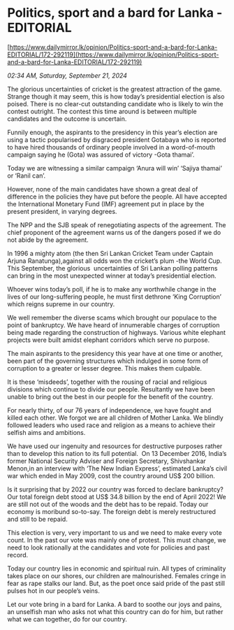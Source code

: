 # Politics, sport and a bard  for Lanka - EDITORIAL

[https://www.dailymirror.lk/opinion/Politics-sport-and-a-bard-for-Lanka-EDITORIAL/172-292119](https://www.dailymirror.lk/opinion/Politics-sport-and-a-bard-for-Lanka-EDITORIAL/172-292119)

*02:34 AM, Saturday, September 21, 2024*

The glorious uncertainties of cricket is the greatest attraction of the game. Strange though it may seem, this is how today’s presidential election is also poised. There is no clear-cut outstanding candidate who is likely to win the contest outright. The contest this time around is between multiple candidates and the outcome is uncertain.

Funnily enough, the aspirants to the presidency in this year’s election are using a tactic popularised by disgraced president Gotabaya who is reported to have hired thousands of ordinary people involved in a word-of-mouth campaign saying he (Gota) was assured of victory -Gota thamai’.

Today we are witnessing a similar campaign ‘Anura will win’ ‘Sajiya thamai’ or ‘Ranil can’.

However, none of the main candidates have shown a great deal of difference in the policies they have put before the people. All have accepted the International Monetary Fund (IMF) agreement put in place by the present president, in varying degrees.

The NPP and the SJB speak of renegotiating aspects of the agreement. The chief proponent of the agreement warns us of the dangers posed if we do not abide by the agreement.

In 1996 a mighty atom (the then Sri Lankan Cricket Team under Captain Arjuna Ranatunga),against all odds won the cricket’s plum -the World Cup. This September, the glorious  uncertainties of Sri Lankan polling patterns can bring in the most unexpected winner at today’s presidential election.

Whoever wins today’s poll, if he is to make any worthwhile change in the lives of our long-suffering people, he must first dethrone ‘King Corruption’ which reigns supreme in our country.

We well remember the diverse scams which brought our populace to the point of bankruptcy. We have heard of innumerable charges of corruption being made regarding the construction of highways. Various white elephant projects were built amidst elephant corridors which serve no purpose.

The main aspirants to the presidency this year have at one time or another, been part of the governing structures which indulged in some form of corruption to a greater or lesser degree. This makes them culpable.

It is these ‘misdeeds’, together with the rousing of racial and religious divisions which continue to divide our people. Resultantly we have been unable to bring out the best in our people for the benefit of the country.

For nearly thirty, of our 76 years of independence, we have fought and killed each other. We forgot we are all children of Mother Lanka. We blindly followed leaders who used race and religion as a means to achieve their selfish aims and ambitions.

We have used our ingenuity and resources for destructive purposes rather than to develop this nation to its full potential.  On 13 December 2016, India’s former National Security Adviser and Foreign Secretary, Shivshankar Menon,in an interview with ‘The New Indian Express’, estimated Lanka’s civil war which ended in May 2009, cost the country around US$ 200 billion.

Is it surprising that by 2022 our country was forced to declare bankruptcy? Our total foreign debt stood at US$ 34.8 billion by the end of April 2022! We are still not out of the woods and the debt has to be repaid. Today our economy is moribund so-to-say. The foreign debt is merely restructured and still to be repaid.

This election is very, very important to us and we need to make every vote count. In the past our vote was mainly one of protest. This must change, we need to look rationally at the candidates and vote for policies and past record.

Today our country lies in economic and spiritual ruin. All types of criminality takes place on our shores, our children are malnourished. Females cringe in fear as rape stalks our land. But, as the poet once said pride of the past still pulses hot in our people’s veins.

Let our vote bring in a bard for Lanka. A bard to soothe our joys and pains, an unselfish man who asks not what this country can do for him, but rather what we can together, do for our country.

